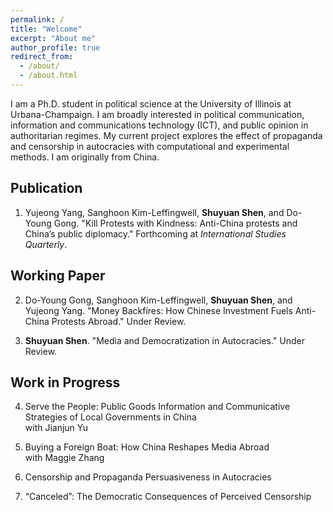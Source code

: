 ```yaml
---
permalink: /
title: "Welcome"
excerpt: "About me"
author_profile: true
redirect_from: 
  - /about/
  - /about.html
---
```


I am a Ph.D. student in political science at the University of Illinois at Urbana-Champaign. I am broadly interested in political communication, information and communications technology (ICT), and public opinion in authoritarian regimes. My current project explores the effect of propaganda and censorship in autocracies with computational and experimental methods. I am originally from China.


Publication
------

1. Yujeong Yang, Sanghoon Kim-Leffingwell, **Shuyuan Shen**, and Do-Young Gong. "Kill Protests with Kindness: Anti-China protests and China’s public diplomacy." Forthcoming at *International Studies Quarterly*.


Working Paper
------

2. Do-Young Gong, Sanghoon Kim-Leffingwell, **Shuyuan Shen**, and Yujeong Yang. "Money Backfires: How Chinese Investment Fuels Anti-China Protests Abroad." Under Review.

1. **Shuyuan Shen**. "Media and Democratization in Autocracies." Under Review.


Work in Progress
------

4. Serve the People: Public Goods Information and Communicative Strategies of Local Governments in China<br>
    with Jianjun Yu

3. Buying a Foreign Boat: How China Reshapes Media Abroad<br>
    with Maggie Zhang

2. Censorship and Propaganda Persuasiveness in Autocracies
   
1. “Canceled”: The Democratic Consequences of Perceived Censorship




